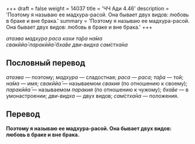 +++
draft = false
weight = 14037
title = 'ЧЧ Ади 4.46'
description = 'Поэтому я называю ее мадхура-расой. Она бывает двух видов: любовь в браке и вне брака.'
summary = 'Поэтому я называю ее мадхура-расой. Она бывает двух видов: любовь в браке и вне брака.'
+++

_атаэва мадхура раса кахи та̄ра на̄ма  
свакӣйа̄-паракӣйа̄-бха̄ве дви-видха сам̇стха̄на_

## Пословный перевод

_атаэва_ — поэтому; _мадхура_ — сладостная; _раса_ — _раса_; _та̄ра_ — той; _на̄ма_ — имя; _свакӣйа̄_ — называемом _свакия_ (по отношению к своему); _паракӣйа̄_ — называемом _паракия_ (по отношению к чужому); _бха̄ве_ — в умонастроении; _дви_\-_видха_ — двух видов; _сам̇стха̄на_ — положения.

## Перевод

**Поэтому я называю ее мадхура-расой. Она бывает двух видов: любовь в браке и вне брака.**
